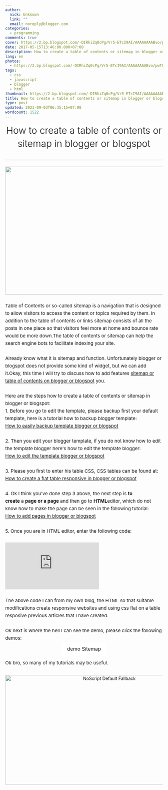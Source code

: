 ```yaml
---
author:
  nick: Unknown
  link: ""
  email: noreply@blogger.com
categories:
  - programming
comments: true
cover: https://2.bp.blogspot.com/-DIRhiZq0cPg/Vr5-ETcI9AI/AAAAAAAABvo/pwTQPnRlg60/s640/gambar-sitemap-blogger-min.jpg
date: 2017-05-15T13:46:00.000+07:00
description: How to create a table of contents or sitemap in blogger or blogspot
lang: en
photos:
  - https://2.bp.blogspot.com/-DIRhiZq0cPg/Vr5-ETcI9AI/AAAAAAAABvo/pwTQPnRlg60/s640/gambar-sitemap-blogger-min.jpg
tags:
  - css
  - javascript
  - blogger
  - html
thumbnail: https://2.bp.blogspot.com/-DIRhiZq0cPg/Vr5-ETcI9AI/AAAAAAAABvo/pwTQPnRlg60/s640/gambar-sitemap-blogger-min.jpg
title: How to create a table of contents or sitemap in blogger or blogspot
type: post
updated: 2023-09-03T06:35:15+07:00
wordcount: 1522
---
```


<div class="gmr-blockpost-title" style="border-color: rgb(51, 51, 51) rgb(51, 51, 51) rgb(236, 240, 241); border-style: none none double; border-width: 0px 0px 3px; font-size: 14px; margin: 0px 0px 20px; padding: 0px 0px 10px; text-align: center;"><h1 class="post-title entry-title" style="border-image-outset: initial; border-image-repeat: initial; border-image-slice: initial; border-image-source: initial; border-image-width: initial; border: 0px none rgb(51, 51, 51); font-size: 30px; font-weight: 300; line-height: 42px; margin: 0px 0px 20px; padding-left: 0px; padding-right: 0px; word-wrap: break-word;"><span class="notranslate" style="background-color: white; border-image-outset: initial; border-image-repeat: initial; border-image-slice: initial; border-image-source: initial; border-image-width: initial; border: 0px none rgb(51, 51, 51);">How to create a table of contents or sitemap in blogger or blogspot</span></h1></div><div class="post-body entry-content gmr-item-post" style="border: 0px none rgb(51, 51, 51); font-size: 15px; line-height: 24px; margin: 10px 0px;"><div class="separator" style="border: 0px none rgb(51, 51, 51); text-align: center;"><img height="409" src="https://2.bp.blogspot.com/-DIRhiZq0cPg/Vr5-ETcI9AI/AAAAAAAABvo/pwTQPnRlg60/s640/gambar-sitemap-blogger-min.jpg" width="640"></div><span style="background-color: white;"><span class="notranslate" style="border: 0px none rgb(51, 51, 51);"><br></span></span>  <span style="background-color: white;"><span class="notranslate" style="border: 0px none rgb(51, 51, 51);">Table of Contents or so-called sitemap is a navigation that is designed to allow visitors to access the content or topics required by them.</span>&nbsp;<span class="notranslate" data-xp="0" style="border: 0px none rgb(51, 51, 51);">In addition to the table of contents or links sitemap consists of all the posts in one place so that visitors feel more at home and bounce rate would be more down.</span><span class="notranslate" style="border: 0px none rgb(51, 51, 51);">The table of contents or sitemap can help the search engine bots to facilitate indexing your site.</span></span><br><span style="background-color: white;"><br style="border: 0px none rgb(51, 51, 51);"></span> <span style="background-color: white;"><span class="notranslate" style="border: 0px none rgb(51, 51, 51);">Already know what it is sitemap and function.</span>&nbsp;<span class="notranslate" style="border: 0px none rgb(51, 51, 51);">Unfortunately blogger or blogspot does not provide some kind of widget, but we can add it.</span><span class="notranslate" style="border: 0px none rgb(51, 51, 51);">Okay, this time I will try to discuss how to add features&nbsp;<a href="http://www.webmanajemen.com/search/?q=sitemap%20or%20table%20of%20contents%20on%20blogger%20or%20blogspot" style="border: 0px none rgb(52, 152, 219);" rel="noopener noreferer nofollow">sitemap or table of contents on blogger or blogspot</a>&nbsp;you.</span></span><br><span style="background-color: white;"><br style="border: 0px none rgb(51, 51, 51);"></span> <span class="notranslate" style="background-color: white; border: 0px none rgb(51, 51, 51);">Here are the steps how to create a table of contents or sitemap in blogger or blogspot:</span><br><span class="notranslate" style="background-color: white; border: 0px none rgb(51, 51, 51);">1. Before you go to edit the template, please backup first your default template, here is a tutorial how to backup blogger template:</span><br><span class="notranslate" style="border: 0px none rgb(51, 51, 51);"><a href="http://www.webmanajemen.com/search/?q=backup%20template" style="background-color: white; border: 0px none rgb(52, 152, 219);" rel="noopener noreferer nofollow">How to easily backup template blogger or blogspot</a></span><br><span style="background-color: white;"><br style="border: 0px none rgb(51, 51, 51);"></span> <span class="notranslate" style="background-color: white; border: 0px none rgb(51, 51, 51);">2. Then you edit your blogger template, if you do not know how to edit the template blogger here's how to edit the template blogger:</span><br><span class="notranslate" style="border: 0px none rgb(51, 51, 51);"><a href="http://www.webmanajemen.com/search/?q=edit%20template" style="background-color: white; border: 0px none rgb(52, 152, 219);" rel="noopener noreferer nofollow">How to edit the template blogger or blogspot</a></span><br><span style="background-color: white;"><br style="border: 0px none rgb(51, 51, 51);"></span> <span class="notranslate" style="background-color: white; border: 0px none rgb(51, 51, 51);">3. Please you first to enter his table CSS, CSS tables can be found at:</span><br><span class="notranslate" style="border: 0px none rgb(51, 51, 51);"><a href="http://www.webmanajemen.com/search/?q=How%20to%20create%20a%20flat%20table%20responsive%20in%20blogger%20or%20blogspot" style="background-color: white; border: 0px none rgb(52, 152, 219);" rel="noopener noreferer nofollow">How to create a flat table responsive in blogger or blogspot</a></span><br><span style="background-color: white;"><br style="border: 0px none rgb(51, 51, 51);"></span> <span class="notranslate" style="background-color: white; border: 0px none rgb(51, 51, 51);">4. Ok I think you've done step 3 above, the next step is&nbsp;<b style="border: 0px none rgb(51, 51, 51);">to create</b>&nbsp;a&nbsp;<b data-xp="2" style="border: 0px none rgb(51, 51, 51);">page or a page</b>&nbsp;and then go to&nbsp;<b style="border: 0px none rgb(51, 51, 51);">HTML</b>editor, which do not know how to make the page can be seen in the following tutorial:</span><br><span class="notranslate" style="border: 0px none rgb(51, 51, 51);"><a href="http://www.webmanajemen.com/search/?q=How%20to%20add%20pages%20in%20blogger%20or%20blogspot" style="background-color: white; border: 0px none rgb(52, 152, 219);" rel="noopener noreferer nofollow">How to add pages in blogger or blogspot</a></span><br><span style="background-color: white;"><br style="border: 0px none rgb(51, 51, 51);"></span> <span class="notranslate" style="background-color: white; border: 0px none rgb(51, 51, 51);">5. Once you are in HTML editor, enter the following code:</span><br><br><iframe frameborder="0" id="iframe" src="http://jsfiddle.net/dimaslanjaka/t1sawocm/embedded/html/dark/"></iframe><br><br><span class="notranslate" style="background-color: white; border: 0px none rgb(51, 51, 51);">The above code I can from my own blog, the HTML so that suitable modifications create responsive websites and using css flat on a table resposive previous articles that I have created.</span><br><span style="background-color: white;"><br style="border: 0px none rgb(51, 51, 51);"></span> <span class="notranslate" style="background-color: white; border: 0px none rgb(51, 51, 51);">Ok next is where the hell I can see the demo, please click the following demos:</span><br><div style="border: 0px none rgb(51, 51, 51); text-align: center;"><span class="notranslate" style="border: 0px none rgb(51, 51, 51);"><a class="gmr-btn gmr-btn-red" href="https://googleweblight.com/?lite_url=https://translate.googleusercontent.com/translate_c%3Fdepth%3D2%26nv%3D1%26rurl%3Dtranslate.google.com%26sl%3Did%26sp%3Dnmt4%26tl%3Den%26u%3Dhttp://gianmr.blogspot.co.id/p/daftar-isi.html%26usg%3DALkJrhggJa9_CEQ7PMVeaFpoVe2NjlRYFg&amp;ts=1492238702&amp;sig=AJsQQ1BtNhQQ_5_Hact7kBcndw7rh9ZVTQ" rel="noopener noreferer nofollow" style="background-color: white; border: 0px none rgb(255, 255, 255); display: inline-block; font-size: 16px; line-height: 25.6px; margin: 0px 0px 10px; padding: 10px 20px; text-decoration: none; vertical-align: middle;" target="_blank">demo Sitemap</a></span></div><span class="notranslate" style="background-color: white; border-image-outset: initial; border-image-repeat: initial; border-image-slice: initial; border-image-source: initial; border-image-width: initial; border: 0px none rgb(51, 51, 51);">Ok bro, so many of my tutorials may be useful.</span></div><style amp-custom="">.thumb-post{text-align:center;margin:0;padding:0;width:100%} .thumb-post amp-img{width:100%;max-width:100%;height:auto;min-height:450px;max-height:600px;margin:0} </style>  <br><div class="thumb-post"><noscript><img src="https://scontent.fsub2-1.fna.fbcdn.net/v/t1.0-9/fr/cp0/e15/q65/17796846_1773189839677671_6977008867135609966_n.png.jpg?efg=eyJpIjoidCJ9&amp;oh=292c21d1c58e8e185a8d6c63dec60c5a&amp;oe=5957C4B8" width="650" height="350" alt="NoScript Default Fallback" title="default fallback"></noscript> </div>